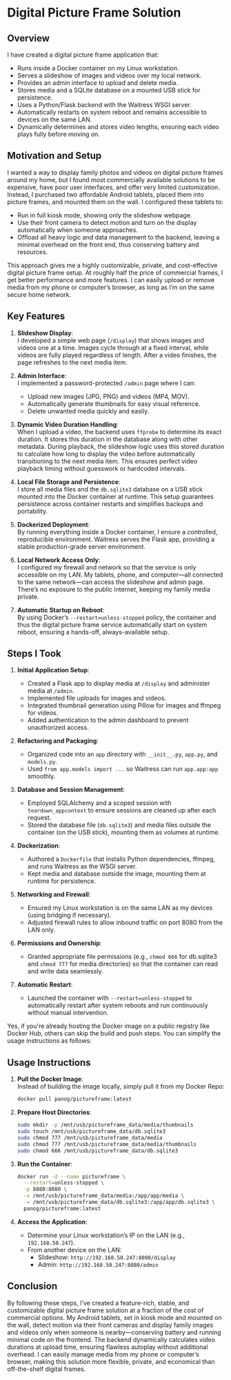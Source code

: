 # Digital Picture Frame Solution

## Overview

I have created a digital picture frame application that:

- Runs inside a Docker container on my Linux workstation.
- Serves a slideshow of images and videos over my local network.
- Provides an admin interface to upload and delete media.
- Stores media and a SQLite database on a mounted USB stick for persistence.
- Uses a Python/Flask backend with the Waitress WSGI server.
- Automatically restarts on system reboot and remains accessible to devices on the same LAN.
- Dynamically determines and stores video lengths, ensuring each video plays fully before moving on.

## Motivation and Setup

I wanted a way to display family photos and videos on digital picture frames around my home, but I found most commercially available solutions to be expensive, have poor user interfaces, and offer very limited customization. Instead, I purchased two affordable Android tablets, placed them into picture frames, and mounted them on the wall. I configured these tablets to:

- Run in full kiosk mode, showing only the slideshow webpage.
- Use their front camera to detect motion and turn on the display automatically when someone approaches.
- Offload all heavy logic and data management to the backend, leaving a minimal overhead on the front end, thus conserving battery and resources.
  
This approach gives me a highly customizable, private, and cost-effective digital picture frame setup. At roughly half the price of commercial frames, I get better performance and more features. I can easily upload or remove media from my phone or computer’s browser, as long as I’m on the same secure home network.

## Key Features

1. **Slideshow Display**:  
   I developed a simple web page (`/display`) that shows images and videos one at a time. Images cycle through at a fixed interval, while videos are fully played regardless of length. After a video finishes, the page refreshes to the next media item.

2. **Admin Interface**:  
   I implemented a password-protected `/admin` page where I can:
   - Upload new images (JPG, PNG) and videos (MP4, MOV).
   - Automatically generate thumbnails for easy visual reference.
   - Delete unwanted media quickly and easily.

3. **Dynamic Video Duration Handling**:  
   When I upload a video, the backend uses `ffprobe` to determine its exact duration. It stores this duration in the database along with other metadata. During playback, the slideshow logic uses this stored duration to calculate how long to display the video before automatically transitioning to the next media item. This ensures perfect video playback timing without guesswork or hardcoded intervals.

4. **Local File Storage and Persistence**:  
   I store all media files and the `db.sqlite3` database on a USB stick mounted into the Docker container at runtime. This setup guarantees persistence across container restarts and simplifies backups and portability.

5. **Dockerized Deployment**:  
   By running everything inside a Docker container, I ensure a controlled, reproducible environment. Waitress serves the Flask app, providing a stable production-grade server environment.

6. **Local Network Access Only**:  
   I configured my firewall and network so that the service is only accessible on my LAN. My tablets, phone, and computer—all connected to the same network—can access the slideshow and admin page. There’s no exposure to the public internet, keeping my family media private.

7. **Automatic Startup on Reboot**:  
   By using Docker’s `--restart=unless-stopped` policy, the container and thus the digital picture frame service automatically start on system reboot, ensuring a hands-off, always-available setup.

## Steps I Took

1. **Initial Application Setup**:
   - Created a Flask app to display media at `/display` and administer media at `/admin`.
   - Implemented file uploads for images and videos.
   - Integrated thumbnail generation using Pillow for images and ffmpeg for videos.
   - Added authentication to the admin dashboard to prevent unauthorized access.

2. **Refactoring and Packaging**:
   - Organized code into an `app` directory with `__init__.py`, `app.py`, and `models.py`.
   - Used `from app.models import ...` so Waitress can run `app.app:app` smoothly.

3. **Database and Session Management**:
   - Employed SQLAlchemy and a scoped session with `teardown_appcontext` to ensure sessions are cleaned up after each request.
   - Stored the database file (`db.sqlite3`) and media files outside the container (on the USB stick), mounting them as volumes at runtime.

4. **Dockerization**:
   - Authored a `Dockerfile` that installs Python dependencies, ffmpeg, and runs Waitress as the WSGI server.
   - Kept media and database outside the image, mounting them at runtime for persistence.

5. **Networking and Firewall**:
   - Ensured my Linux workstation is on the same LAN as my devices (using bridging if necessary).
   - Adjusted firewall rules to allow inbound traffic on port 8080 from the LAN only.

6. **Permissions and Ownership**:
   - Granted appropriate file permissions (e.g., `chmod 666` for db.sqlite3 and `chmod 777` for media directories) so that the container can read and write data seamlessly.

7. **Automatic Restart**:
   - Launched the container with `--restart=unless-stopped` to automatically restart after system reboots and run continuously without manual intervention.

Yes, if you're already hosting the Docker image on a public registry like Docker Hub, others can skip the build and push steps. You can simplify the usage instructions as follows:


## Usage Instructions

1. **Pull the Docker Image**:  
   Instead of building the image locally, simply pull it from my Docker Repo:
   ```bash
   docker pull panog/pictureframe:latest
   ```

2. **Prepare Host Directories**:
   ```bash
   sudo mkdir -p /mnt/usb/pictureframe_data/media/thumbnails
   sudo touch /mnt/usb/pictureframe_data/db.sqlite3
   sudo chmod 777 /mnt/usb/pictureframe_data/media
   sudo chmod 777 /mnt/usb/pictureframe_data/media/thumbnails
   sudo chmod 666 /mnt/usb/pictureframe_data/db.sqlite3
   ```

3. **Run the Container**:
   ```bash
   docker run -d --name pictureframe \
     --restart=unless-stopped \
     -p 8080:8080 \
     -v /mnt/usb/pictureframe_data/media:/app/app/media \
     -v /mnt/usb/pictureframe_data/db.sqlite3:/app/app/db.sqlite3 \
     panog/pictureframe:latest
   ```

4. **Access the Application**:
   - Determine your Linux workstation’s IP on the LAN (e.g., `192.168.50.247`).
   - From another device on the LAN:
     - Slideshow: `http://192.168.50.247:8080/display`
     - Admin: `http://192.168.50.247:8080/admin`

## Conclusion

By following these steps, I’ve created a feature-rich, stable, and customizable digital picture frame solution at a fraction of the cost of commercial options. My Android tablets, set in kiosk mode and mounted on the wall, detect motion via their front cameras and display family images and videos only when someone is nearby—conserving battery and running minimal code on the frontend. The backend dynamically calculates video durations at upload time, ensuring flawless autoplay without additional overhead. I can easily manage media from my phone or computer’s browser, making this solution more flexible, private, and economical than off-the-shelf digital frames.
